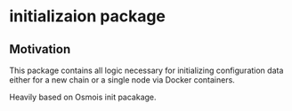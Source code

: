 # initializaion package

## Motivation

This package contains all logic necessary for initializing configuration
data either for a new chain or a single node via Docker containers.

Heavily based on Osmois init pacakage.
